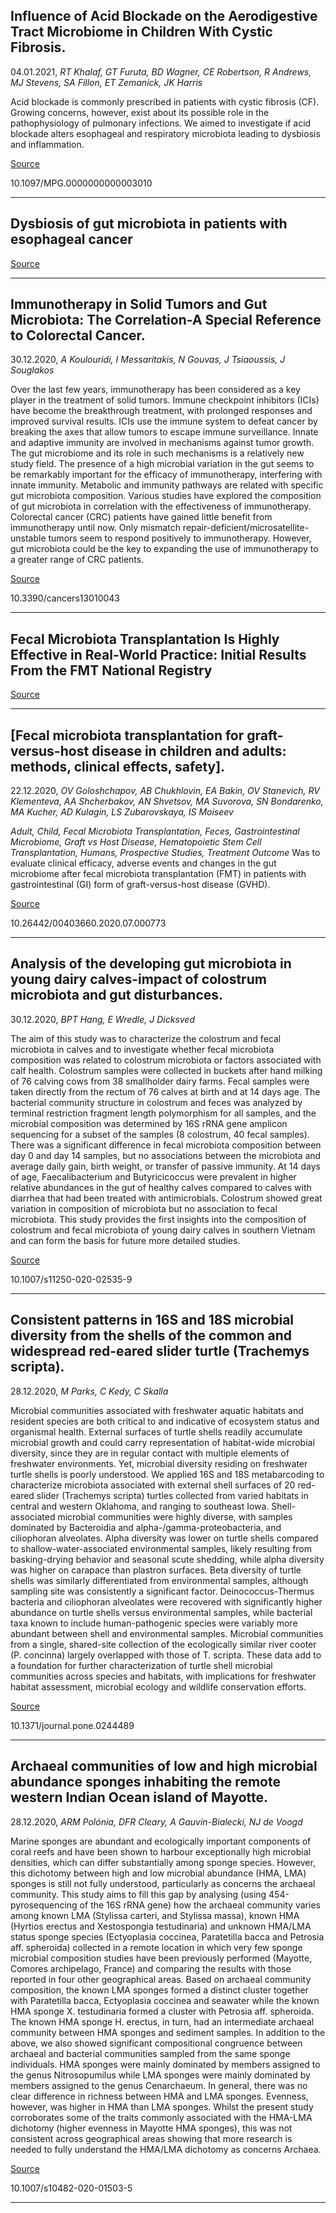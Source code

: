 ## Influence of Acid Blockade on the Aerodigestive Tract Microbiome in Children With Cystic Fibrosis.
 04.01.2021, _RT Khalaf, GT Furuta, BD Wagner, CE Robertson, R Andrews, MJ Stevens, SA Fillon, ET Zemanick, JK Harris_


Acid blockade is commonly prescribed in patients with cystic fibrosis (CF). Growing concerns, however, exist about its possible role in the pathophysiology of pulmonary infections. We aimed to investigate if acid blockade alters esophageal and respiratory microbiota leading to dysbiosis and inflammation.

[Source](https://www.sciencedirect.com/science/article/abs/pii/S0882401020310755)

10.1097/MPG.0000000000003010

---

## Dysbiosis of gut microbiota in patients with esophageal cancer

[Source](https://www.sciencedirect.com/science/article/abs/pii/S0882401020310755)

---

## Immunotherapy in Solid Tumors and Gut Microbiota: The Correlation-A Special Reference to Colorectal Cancer.
 30.12.2020, _A Koulouridi, I Messaritakis, N Gouvas, J Tsiaoussis, J Souglakos_


Over the last few years, immunotherapy has been considered as a key player in the treatment of solid tumors. Immune checkpoint inhibitors (ICIs) have become the breakthrough treatment, with prolonged responses and improved survival results. ICIs use the immune system to defeat cancer by breaking the axes that allow tumors to escape immune surveillance. Innate and adaptive immunity are involved in mechanisms against tumor growth. The gut microbiome and its role in such mechanisms is a relatively new study field. The presence of a high microbial variation in the gut seems to be remarkably important for the efficacy of immunotherapy, interfering with innate immunity. Metabolic and immunity pathways are related with specific gut microbiota composition. Various studies have explored the composition of gut microbiota in correlation with the effectiveness of immunotherapy. Colorectal cancer (CRC) patients have gained little benefit from immunotherapy until now. Only mismatch repair-deficient/microsatellite-unstable tumors seem to respond positively to immunotherapy. However, gut microbiota could be the key to expanding the use of immunotherapy to a greater range of CRC patients.

[Source](https://www.mdpi.com/2072-6694/13/1/43/htm)

10.3390/cancers13010043

---

## Fecal Microbiota Transplantation Is Highly Effective in Real-World Practice: Initial Results From the FMT National Registry

[Source](https://www.sciencedirect.com/science/article/abs/pii/S0016508520352215)

---

## [Fecal microbiota transplantation for graft-versus-host disease in children and adults: methods, clinical effects, safety].
 22.12.2020, _OV Goloshchapov, AB Chukhlovin, EA Bakin, OV Stanevich, RV Klementeva, AA Shcherbakov, AN Shvetsov, MA Suvorova, SN Bondarenko, MA Kucher, AD Kulagin, LS Zubarovskaya, IS Moiseev_


_Adult, Child, Fecal Microbiota Transplantation, Feces, Gastrointestinal Microbiome, Graft vs Host Disease, Hematopoietic Stem Cell Transplantation, Humans, Prospective Studies, Treatment Outcome_
Was to evaluate clinical efficacy, adverse events and changes in the gut microbiome after fecal microbiota transplantation (FMT) in patients with gastrointestinal (GI) form of graft-versus-host disease (GVHD).

[Source](https://ter-arkhiv.ru/0040-3660/article/view/43122)

10.26442/00403660.2020.07.000773

---

## Analysis of the developing gut microbiota in young dairy calves-impact of colostrum microbiota and gut disturbances.
 30.12.2020, _BPT Hang, E Wredle, J Dicksved_


The aim of this study was to characterize the colostrum and fecal microbiota in calves and to investigate whether fecal microbiota composition was related to colostrum microbiota or factors associated with calf health. Colostrum samples were collected in buckets after hand milking of 76 calving cows from 38 smallholder dairy farms. Fecal samples were taken directly from the rectum of 76 calves at birth and at 14 days age. The bacterial community structure in colostrum and feces was analyzed by terminal restriction fragment length polymorphism for all samples, and the microbial composition was determined by 16S rRNA gene amplicon sequencing for a subset of the samples (8 colostrum, 40 fecal samples). There was a significant difference in fecal microbiota composition between day 0 and day 14 samples, but no associations between the microbiota and average daily gain, birth weight, or transfer of passive immunity. At 14 days of age, Faecalibacterium and Butyricicoccus were prevalent in higher relative abundances in the gut of healthy calves compared to calves with diarrhea that had been treated with antimicrobials. Colostrum showed great variation in composition of microbiota but no association to fecal microbiota. This study provides the first insights into the composition of colostrum and fecal microbiota of young dairy calves in southern Vietnam and can form the basis for future more detailed studies.

[Source](https://link.springer.com/article/10.1007/s11250-020-02535-9)

10.1007/s11250-020-02535-9

---

## Consistent patterns in 16S and 18S microbial diversity from the shells of the common and widespread red-eared slider turtle (Trachemys scripta).
 28.12.2020, _M Parks, C Kedy, C Skalla_


Microbial communities associated with freshwater aquatic habitats and resident species are both critical to and indicative of ecosystem status and organismal health. External surfaces of turtle shells readily accumulate microbial growth and could carry representation of habitat-wide microbial diversity, since they are in regular contact with multiple elements of freshwater environments. Yet, microbial diversity residing on freshwater turtle shells is poorly understood. We applied 16S and 18S metabarcoding to characterize microbiota associated with external shell surfaces of 20 red-eared slider (Trachemys scripta) turtles collected from varied habitats in central and western Oklahoma, and ranging to southeast Iowa. Shell-associated microbial communities were highly diverse, with samples dominated by Bacteroidia and alpha-/gamma-proteobacteria, and ciliophoran alveolates. Alpha diversity was lower on turtle shells compared to shallow-water-associated environmental samples, likely resulting from basking-drying behavior and seasonal scute shedding, while alpha diversity was higher on carapace than plastron surfaces. Beta diversity of turtle shells was similarly differentiated from environmental samples, although sampling site was consistently a significant factor. Deinococcus-Thermus bacteria and ciliophoran alveolates were recovered with significantly higher abundance on turtle shells versus environmental samples, while bacterial taxa known to include human-pathogenic species were variably more abundant between shell and environmental samples. Microbial communities from a single, shared-site collection of the ecologically similar river cooter (P. concinna) largely overlapped with those of T. scripta. These data add to a foundation for further characterization of turtle shell microbial communities across species and habitats, with implications for freshwater habitat assessment, microbial ecology and wildlife conservation efforts.

[Source](https://journals.plos.org/plosone/article?id=10.1371/journal.pone.0244489)

10.1371/journal.pone.0244489

---

## Archaeal communities of low and high microbial abundance sponges inhabiting the remote western Indian Ocean island of Mayotte.
 28.12.2020, _ARM Polónia, DFR Cleary, A Gauvin-Bialecki, NJ de Voogd_


Marine sponges are abundant and ecologically important components of coral reefs and have been shown to harbour exceptionally high microbial densities, which can differ substantially among sponge species. However, this dichotomy between high and low microbial abundance (HMA, LMA) sponges is still not fully understood, particularly as concerns the archaeal community. This study aims to fill this gap by analysing (using 454-pyrosequencing of the 16S rRNA gene) how the archaeal community varies among known LMA (Stylissa carteri, and Stylissa massa), known HMA (Hyrtios erectus and Xestospongia testudinaria) and unknown HMA/LMA status sponge species (Ectyoplasia coccinea, Paratetilla bacca and Petrosia aff. spheroida) collected in a remote location in which very few sponge microbial composition studies have been previously performed (Mayotte, Comores archipelago, France) and comparing the results with those reported in four other geographical areas. Based on archaeal community composition, the known LMA sponges formed a distinct cluster together with Paratetilla bacca, Ectyoplasia coccinea and seawater while the known HMA sponge X. testudinaria formed a cluster with Petrosia aff. spheroida. The known HMA sponge H. erectus, in turn, had an intermediate archaeal community between HMA sponges and sediment samples. In addition to the above, we also showed significant compositional congruence between archaeal and bacterial communities sampled from the same sponge individuals. HMA sponges were mainly dominated by members assigned to the genus Nitrosopumilus while LMA sponges were mainly dominated by members assigned to the genus Cenarchaeum. In general, there was no clear difference in richness between HMA and LMA sponges. Evenness, however, was higher in HMA than LMA sponges. Whilst the present study corroborates some of the traits commonly associated with the HMA-LMA dichotomy (higher evenness in Mayotte HMA sponges), this was not consistent across geographical areas showing that more research is needed to fully understand the HMA/LMA dichotomy as concerns Archaea.

[Source](https://link.springer.com/article/10.1007/s10482-020-01503-5)

10.1007/s10482-020-01503-5

---

